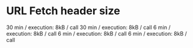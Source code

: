 # URL Fetch header size

30 min / execution: 8kB / call
30 min / execution: 8kB / call
6 min / execution: 8kB / call
6 min / execution: 8kB / call
6 min / execution: 8kB / call

